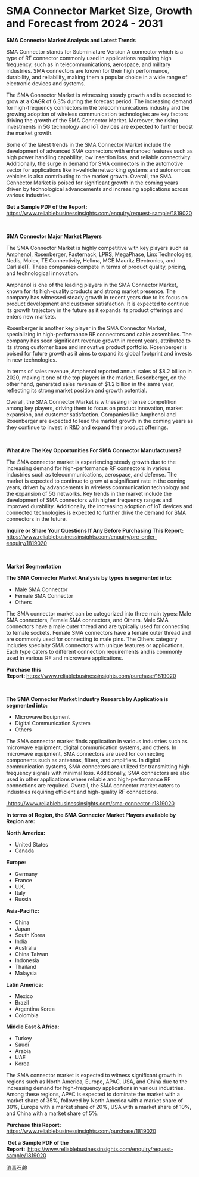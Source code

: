 <p><h1>SMA Connector Market Size, Growth and Forecast from 2024 - 2031</h1></p><p><strong>SMA Connector Market Analysis and Latest Trends</strong></p>
<p><p>SMA Connector stands for Subminiature Version A connector which is a type of RF connector commonly used in applications requiring high frequency, such as in telecommunications, aerospace, and military industries. SMA connectors are known for their high performance, durability, and reliability, making them a popular choice in a wide range of electronic devices and systems.</p><p>The SMA Connector Market is witnessing steady growth and is expected to grow at a CAGR of 6.3% during the forecast period. The increasing demand for high-frequency connectors in the telecommunications industry and the growing adoption of wireless communication technologies are key factors driving the growth of the SMA Connector Market. Moreover, the rising investments in 5G technology and IoT devices are expected to further boost the market growth.</p><p>Some of the latest trends in the SMA Connector Market include the development of advanced SMA connectors with enhanced features such as high power handling capability, low insertion loss, and reliable connectivity. Additionally, the surge in demand for SMA connectors in the automotive sector for applications like in-vehicle networking systems and autonomous vehicles is also contributing to the market growth. Overall, the SMA Connector Market is poised for significant growth in the coming years driven by technological advancements and increasing applications across various industries.</p></p>
<p><strong>Get a Sample PDF of the Report:&nbsp;</strong> <a href="https://www.reliablebusinessinsights.com/enquiry/request-sample/1819020">https://www.reliablebusinessinsights.com/enquiry/request-sample/1819020</a></p>
<p>&nbsp;</p>
<p><strong>SMA Connector Major Market Players</strong></p>
<p><p>The SMA Connector Market is highly competitive with key players such as Amphenol, Rosenberger, Pasternack, LPRS, MegaPhase, Linx Technologies, Nedis, Molex, TE Connectivity, Hellma, MCE Mauritz Electronics, and CarlisleIT. These companies compete in terms of product quality, pricing, and technological innovation.</p><p>Amphenol is one of the leading players in the SMA Connector Market, known for its high-quality products and strong market presence. The company has witnessed steady growth in recent years due to its focus on product development and customer satisfaction. It is expected to continue its growth trajectory in the future as it expands its product offerings and enters new markets.</p><p>Rosenberger is another key player in the SMA Connector Market, specializing in high-performance RF connectors and cable assemblies. The company has seen significant revenue growth in recent years, attributed to its strong customer base and innovative product portfolio. Rosenberger is poised for future growth as it aims to expand its global footprint and invests in new technologies.</p><p>In terms of sales revenue, Amphenol reported annual sales of $8.2 billion in 2020, making it one of the top players in the market. Rosenberger, on the other hand, generated sales revenue of $1.2 billion in the same year, reflecting its strong market position and growth potential.</p><p>Overall, the SMA Connector Market is witnessing intense competition among key players, driving them to focus on product innovation, market expansion, and customer satisfaction. Companies like Amphenol and Rosenberger are expected to lead the market growth in the coming years as they continue to invest in R&D and expand their product offerings.</p></p>
<p>&nbsp;</p>
<p><strong>What Are The Key Opportunities For SMA Connector Manufacturers?</strong></p>
<p><p>The SMA connector market is experiencing steady growth due to the increasing demand for high-performance RF connectors in various industries such as telecommunications, aerospace, and defense. The market is expected to continue to grow at a significant rate in the coming years, driven by advancements in wireless communication technology and the expansion of 5G networks. Key trends in the market include the development of SMA connectors with higher frequency ranges and improved durability. Additionally, the increasing adoption of IoT devices and connected technologies is expected to further drive the demand for SMA connectors in the future.</p></p>
<p><strong>Inquire or Share Your Questions If Any Before Purchasing This Report:</strong> <a href="https://www.reliablebusinessinsights.com/enquiry/pre-order-enquiry/1819020">https://www.reliablebusinessinsights.com/enquiry/pre-order-enquiry/1819020</a></p>
<p>&nbsp;</p>
<p><strong>Market Segmentation</strong></p>
<p><strong>The SMA Connector Market Analysis by types is segmented into:</strong></p>
<p><ul><li>Male SMA Connector</li><li>Female SMA Connector</li><li>Others</li></ul></p>
<p><p>The SMA connector market can be categorized into three main types: Male SMA connectors, Female SMA connectors, and Others. Male SMA connectors have a male outer thread and are typically used for connecting to female sockets. Female SMA connectors have a female outer thread and are commonly used for connecting to male pins. The Others category includes specialty SMA connectors with unique features or applications. Each type caters to different connection requirements and is commonly used in various RF and microwave applications.</p></p>
<p><strong>Purchase this Report:&nbsp;</strong><a href="https://www.reliablebusinessinsights.com/purchase/1819020">https://www.reliablebusinessinsights.com/purchase/1819020</a></p>
<p>&nbsp;</p>
<p><strong>The SMA Connector Market Industry Research by Application is segmented into:</strong></p>
<p><ul><li>Microwave Equipment</li><li>Digital Communication System</li><li>Others</li></ul></p>
<p><p>The SMA connector market finds application in various industries such as microwave equipment, digital communication systems, and others. In microwave equipment, SMA connectors are used for connecting components such as antennas, filters, and amplifiers. In digital communication systems, SMA connectors are utilized for transmitting high-frequency signals with minimal loss. Additionally, SMA connectors are also used in other applications where reliable and high-performance RF connections are required. Overall, the SMA connector market caters to industries requiring efficient and high-quality RF connections.</p></p>
<p><a href="https://www.reliablebusinessinsights.com/sma-connector-r1819020">&nbsp;https://www.reliablebusinessinsights.com/sma-connector-r1819020</a></p>
<p><strong>In terms of Region, the SMA Connector Market Players available by Region are:</strong></p>
<p>
    <p> <strong> North America: </strong>
        <ul>
            <li>United States</li>
            <li>Canada</li>
        </ul>
        </p> 
    <p> <strong> Europe: </strong>
        <ul>
            <li>Germany</li>
            <li>France</li>
            <li>U.K.</li>
            <li>Italy</li>
            <li>Russia</li>
        </ul>
        </p> 
    <p> <strong> Asia-Pacific: </strong>
        <ul>
            <li>China</li>
            <li>Japan</li>
            <li>South Korea</li>
            <li>India</li>
            <li>Australia</li>
            <li>China Taiwan</li>
            <li>Indonesia</li>
            <li>Thailand</li>
            <li>Malaysia</li>
        </ul>
        </p> 
    <p> <strong> Latin America: </strong>
        <ul>
            <li>Mexico</li>
            <li>Brazil</li>
            <li>Argentina Korea</li>
            <li>Colombia</li>
        </ul>
        </p> 
    <p> <strong> Middle East & Africa: </strong>
        <ul>
            <li>Turkey</li>
            <li>Saudi</li>
            <li>Arabia</li>
            <li>UAE</li>
            <li>Korea</li>
        </ul>
    </p>
    </p>
<p><p>The SMA connector market is expected to witness significant growth in regions such as North America, Europe, APAC, USA, and China due to the increasing demand for high-frequency applications in various industries. Among these regions, APAC is expected to dominate the market with a market share of 35%, followed by North America with a market share of 30%, Europe with a market share of 20%, USA with a market share of 10%, and China with a market share of 5%.</p></p>
<p><strong>Purchase this Report: </strong><a href="https://www.reliablebusinessinsights.com/purchase/1819020">https://www.reliablebusinessinsights.com/purchase/1819020</a></p>
<p>&nbsp;<strong>Get a Sample PDF of the Report:&nbsp;&nbsp;</strong><a href="https://www.reliablebusinessinsights.com/enquiry/request-sample/1819020">https://www.reliablebusinessinsights.com/enquiry/request-sample/1819020</a></p>
<p><strong></strong></p>
<p><p><a href="https://github.com/nemesis2824/Market-Research-Report-List-3/blob/main/478962031645.md">消毒石鹸</a></p></p>
